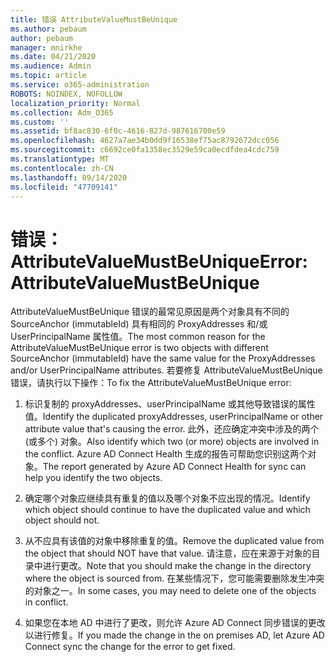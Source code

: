 ```yaml
---
title: 错误 AttributeValueMustBeUnique
ms.author: pebaum
author: pebaum
manager: mnirkhe
ms.date: 04/21/2020
ms.audience: Admin
ms.topic: article
ms.service: o365-administration
ROBOTS: NOINDEX, NOFOLLOW
localization_priority: Normal
ms.collection: Adm_O365
ms.custom: ''
ms.assetid: bf8ac830-6f0c-4616-827d-987616700e59
ms.openlocfilehash: 4627a7ae34b0dd9f16538ef75ac8792672dcc056
ms.sourcegitcommit: c6692ce0fa1358ec3529e59ca0ecdfdea4cdc759
ms.translationtype: MT
ms.contentlocale: zh-CN
ms.lasthandoff: 09/14/2020
ms.locfileid: "47709141"
---
```

# <a name="error-attributevaluemustbeunique"></a><span data-ttu-id="4cf0b-102">错误： AttributeValueMustBeUnique</span><span class="sxs-lookup"><span data-stu-id="4cf0b-102">Error: AttributeValueMustBeUnique</span></span>

<span data-ttu-id="4cf0b-103">AttributeValueMustBeUnique 错误的最常见原因是两个对象具有不同的 SourceAnchor (immutableId) 具有相同的 ProxyAddresses 和/或 UserPrincipalName 属性值。</span><span class="sxs-lookup"><span data-stu-id="4cf0b-103">The most common reason for the AttributeValueMustBeUnique error is two objects with different SourceAnchor (immutableId) have the same value for the ProxyAddresses and/or UserPrincipalName attributes.</span></span> <span data-ttu-id="4cf0b-104">若要修复 AttributeValueMustBeUnique 错误，请执行以下操作：</span><span class="sxs-lookup"><span data-stu-id="4cf0b-104">To fix the AttributeValueMustBeUnique error:</span></span>
  
1. <span data-ttu-id="4cf0b-105">标识复制的 proxyAddresses、userPrincipalName 或其他导致错误的属性值。</span><span class="sxs-lookup"><span data-stu-id="4cf0b-105">Identify the duplicated proxyAddresses, userPrincipalName or other attribute value that's causing the error.</span></span> <span data-ttu-id="4cf0b-106">此外，还应确定冲突中涉及的两个 (或多个) 对象。</span><span class="sxs-lookup"><span data-stu-id="4cf0b-106">Also identify which two (or more) objects are involved in the conflict.</span></span> <span data-ttu-id="4cf0b-107">Azure AD Connect Health 生成的报告可帮助您识别这两个对象。</span><span class="sxs-lookup"><span data-stu-id="4cf0b-107">The report generated by Azure AD Connect Health for sync can help you identify the two objects.</span></span>
    
2. <span data-ttu-id="4cf0b-108">确定哪个对象应继续具有重复的值以及哪个对象不应出现的情况。</span><span class="sxs-lookup"><span data-stu-id="4cf0b-108">Identify which object should continue to have the duplicated value and which object should not.</span></span>
    
3. <span data-ttu-id="4cf0b-109">从不应具有该值的对象中移除重复的值。</span><span class="sxs-lookup"><span data-stu-id="4cf0b-109">Remove the duplicated value from the object that should NOT have that value.</span></span> <span data-ttu-id="4cf0b-110">请注意，应在来源于对象的目录中进行更改。</span><span class="sxs-lookup"><span data-stu-id="4cf0b-110">Note that you should make the change in the directory where the object is sourced from.</span></span> <span data-ttu-id="4cf0b-111">在某些情况下，您可能需要删除发生冲突的对象之一。</span><span class="sxs-lookup"><span data-stu-id="4cf0b-111">In some cases, you may need to delete one of the objects in conflict.</span></span>
    
4. <span data-ttu-id="4cf0b-112">如果您在本地 AD 中进行了更改，则允许 Azure AD Connect 同步错误的更改以进行修复。</span><span class="sxs-lookup"><span data-stu-id="4cf0b-112">If you made the change in the on premises AD, let Azure AD Connect sync the change for the error to get fixed.</span></span>
    

